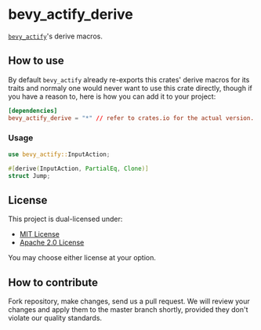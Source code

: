 # bevy_actify_derive

[`bevy_actify`](https://github.com/bevious/bevy_actify)'s derive macros.

## How to use

By default `bevy_actify` already re-exports this crates' derive
macros for its traits and normaly one would never want to use this
crate directly, though if you have a reason to, here is how you
can add it to your project:

```toml
[dependencies]
bevy_actify_derive = "*" // refer to crates.io for the actual version.
```

### Usage

```rust
use bevy_actify::InputAction;

#[derive(InputAction, PartialEq, Clone)]
struct Jump;
```

## License

This project is dual-licensed under:

- [MIT License](LICENSE-MIT)
- [Apache 2.0 License](LICENSE-APACHE-2.0)

You may choose either license at your option.

## How to contribute

Fork repository, make changes, send us a pull request. We will review your changes and apply them to the master branch shortly, provided they don't violate our quality standards.
